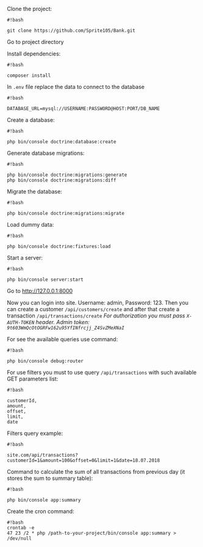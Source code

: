 Clone the project:
```
#!bash

git clone https://github.com/Sprite105/Bank.git
```


Go to project directory

Install dependencies:
```
#!bash

composer install
```


In `.env` file replace the data to connect to the database
```
#!bash

DATABASE_URL=mysql://USERNAME:PASSWORD@HOST:PORT/DB_NAME
```

Create a database:
```
#!bash

php bin/console doctrine:database:create
```

Generate database migrations:
```
#!bash

php bin/console doctrine:migrations:generate
php bin/console doctrine:migrations:diff
```

Migrate the database:
```
#!bash

php bin/console doctrine:migrations:migrate
```

Load dummy data:
```
#!bash

php bin/console doctrine:fixtures:load
```

Start a server:
```
#!bash

php bin/console server:start
```

Go to http://127.0.0.1:8000

Now you can login into site. Username: admin, Password: 123.
Then you can create a customer `/api/customers/create` and after that create a transaction `/api/transactions/create`
*For authorization you must pass `X-AUTH-TOKEN` header. Admin token: `9t603WmQcOtOGRFw162u95YfINfrcjj_Z4SvZMeXNaI`*

For see the available queries use command:
```
#!bash

php bin/console debug:router
```


For use filters you must to use query `/api/transactions` with such available GET parameters list:
```
#!bash

customerId,
amount,
offset,
limit,
date
```


Filters query example:
```
#!bash

site.com/api/transactions?customerId=1&amount=100&offset=0&limit=1&date=18.07.2018
```

Command to calculate the sum of all transactions from previous day (it stores the sum to summary table):

```
#!bash

php bin/console app:summary
```


Create the cron command:
```
#!bash
crontab -e
47 23 /2 * php /path-to-your-project/bin/console app:summary > /dev/null
```